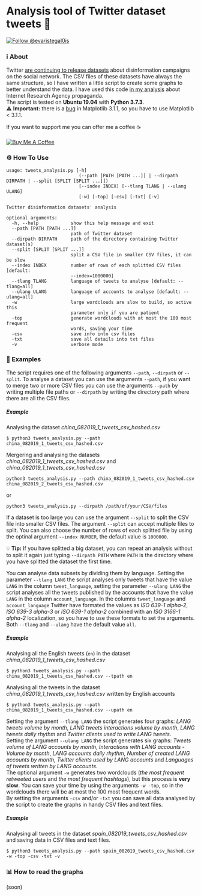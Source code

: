 # Analysis tool of Twitter dataset tweets 🦆

<a href="https://twitter.com/intent/follow?screen_name=evaristegal0is"><img src="https://img.shields.io/twitter/follow/evaristegal0is?style=social" alt="Follow @evaristegal0is"></a>

### ℹ️ About

Twitter [are continuing to release datasets](https://blog.twitter.com/en_us/topics/company/2019/info-ops-disclosure-data-september-2019.html) about disinformation campaigns on the social network. The CSV files of these datasets have always the same structure, so I have written a little script to create some graphs to better understand the data. I have used this code [in my analysis](https://www.gubello.me/blog/about-iran-and-ira-twitter-datasets-for-fun-part-iii/) about Internet Research Agency propaganda.</br>
The script is tested on **Ubuntu 19.04** with **Python 3.7.3**.</br>
⚠️ **Important:** there is a [bug](https://stackoverflow.com/a/58165593) in Matplotlib 3.1.1, so you have to use Matplotlib < 3.1.1.</br>

If you want to support me you can offer me a coffee ☕</br></br>
<a href="https://www.buymeacoffee.com/gubello" target="_blank"><img src="https://bmc-cdn.nyc3.digitaloceanspaces.com/BMC-button-images/custom_images/orange_img.png" alt="Buy Me A Coffee" style="height: auto !important;width: auto !important;" ></a>

### ⚙️ How To Use

```
usage: tweets_analysis.py [-h]
                           (--path [PATH [PATH ...]] | --dirpath DIRPATH | --split [SPLIT [SPLIT ...]])
                           [--index INDEX] [--tlang TLANG | --ulang ULANG]
                           [-w] [-top] [-csv] [-txt] [-v]

Twitter disinformation datasets' analysis

optional arguments:
  -h, --help            show this help message and exit
  --path [PATH [PATH ...]]
                        path of Twitter dataset
  --dirpath DIRPATH     path of the directory containing Twitter dataset(s)
  --split [SPLIT [SPLIT ...]]
                        split a CSV file in smaller CSV files, it can be slow
  --index INDEX         number of rows of each splitted CSV files [default:
                        --index=1000000]
  --tlang TLANG         language of tweets to analyse [default: --tlang=all]
  --ulang ULANG         language of accounts to analyse [default: --ulang=all]
  -w                    large wordclouds are slow to build, so active this
                        parameter only if you are patient
  -top                  generate wordclouds with at most the 100 most frequent
                        words, saving your time
  -csv                  save info into csv files
  -txt                  save all details into txt files
  -v                    verbose mode
  ```

### 📝 Examples

The script requires one of the following arguments `--path`, `--dirpath` or `--split`. To analyse a dataset you can use the arguments `--path`, if you want to merge two or more CSV files you can use the arguments `--path` by writing multiple file paths or `--dirpath` by writing the directory path where there are all the CSV files.

##### Example

Analysing the dataset *china_082019_1_tweets_csv_hashed.csv*

`$ python3 tweets_analysis.py --path china_082019_1_tweets_csv_hashed.csv`

Mergering and analysing the datasets *china_082019_1_tweets_csv_hashed.csv* and *china_082019_1_tweets_csv_hashed.csv*

`python3 tweets_analysis.py --path china_082019_1_tweets_csv_hashed.csv china_082019_2_tweets_csv_hashed.csv`

or

`python3 tweets_analysis.py --dirpath /path/of/your/CSV/files`

If a dataset is too large you can use the argument ``--split`` to split the CSV file into smaller CSV files. The argument ``--split`` can accept multiple files to split. You can also choose the number of rows of each splitted file by using the optinal argument ``--index NUMBER``, the default value is `1000000`.

💡 **Tip:** If you have splitted a big dataset, you can repeat an analysis without to split it again just typing `--dirpath PATH` where `PATH` is the directory where you have splitted the dataset the first time.

You can analyse data subsets by dividing them by language. Setting the parameter `--tlang LANG` the script analyses only tweets that have the value `LANG` in the column `tweet_language`, setting the parameter `--ulang LANG` the script analyses all the tweets published by the accounts that have the value `LANG` in the column `account_language`. In the columns `tweet_language` and `account_language` Twitter have formated the values as *ISO 639-1 alpha-2*, *ISO 639-3 alpha-3* or *ISO 639-1 alpha-2* combined with an *ISO 3166-1 alpha-2* localization, so you have to use these formats to set the arguments. Both `--tlang` and `--ulang` have the default value `all`.

##### Example

Analysing all the English tweets (`en`) in the dataset *china_082019_1_tweets_csv_hashed.csv*

`$ python3 tweets_analysis.py --path china_082019_1_tweets_csv_hashed.csv --tpath en`

Analysing all the tweets in the dataset *china_082019_1_tweets_csv_hashed.csv* written by English accounts

`$ python3 tweets_analysis.py --path china_082019_1_tweets_csv_hashed.csv --upath en`

Setting the argument `--tlang LANG` the script generates four graphs: *LANG tweets volume by month*, *LANG tweets interactions volume by month*, *LANG tweets daily rhythm* and *Twitter clients used to write LANG tweets*.</br>
Setting the argument `--ulang LANG` the script generates six graphs: *Tweets volume of LANG accounts by month*, *Interactions with LANG accounts - Volume by month*, *LANG accounts daily rhythm*, *Number of created LANG accounts by month*, *Twitter clients used by LANG accounts* and *Languages of tweets written by LANG accounts*.</br>
The optional argument `-w` generates two wordclouds (*the most frequent retweeted users* and *the most frequent hashtags*), but this process is **very slow**. You can save your time by using the arguments `-w -top`, so in the wordclouds there will be at most the 100 most frequent words.</br>
By setting the arguments `-csv` and/or `-txt` you can save all data analysed by the script to create the graphs in handy CSV files and text files.

##### Example

Analysing all tweets in the dataset *spain_082019_tweets_csv_hashed.csv* and saving data in CSV files and text files.

`$ python3 tweets_analysis.py --path spain_082019_tweets_csv_hashed.csv -w -top -csv -txt -v`

### 📊 How to read the graphs

(soon)
